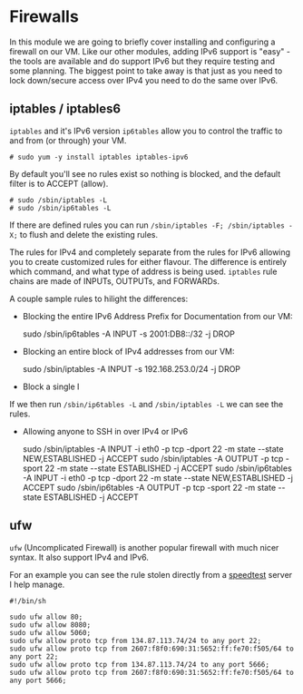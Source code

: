 # Firewalls

In this module we are going to briefly cover installing and configuring a firewall on our VM. Like our other modules, adding IPv6 support is "easy" - the tools are available and do support IPv6 but they require testing and some planning. The biggest point to take away is that just as you need to lock down/secure access over IPv4 you need to do the same over IPv6.

## iptables / iptables6

`iptables` and it's IPv6 version `ip6tables` allow you to control the traffic to and from (or through) your VM. 

    # sudo yum -y install iptables iptables-ipv6

By default you'll see no rules exist so nothing is blocked, and the default filter is to ACCEPT (allow).

    # sudo /sbin/iptables -L
    # sudo /sbin/ip6tables -L


If there are defined rules you can run `/sbin/iptables -F; /sbin/iptables -X;` to flush and delete the existing rules.

The rules for IPv4 and completely separate from the rules for IPv6 allowing you to create customized rules for either flavour. The difference is entirely which command, and what type of address is being used. `iptables` rule chains are made of INPUTs, OUTPUTs, and FORWARDs.

A couple sample rules to hilight the differences:

  * Blocking the entire IPv6 Address Prefix for Documentation from our VM:

    sudo /sbin/ip6tables -A INPUT -s 2001:DB8::/32 -j DROP

  * Blocking an entire block of IPv4 addresses from our VM:

    sudo /sbin/iptables -A INPUT -s 192.168.253.0/24 -j DROP

  * Block a single I

If we then run `/sbin/ip6tables -L` and `/sbin/iptables -L` we can see the rules.

  * Allowing anyone to SSH in over IPv4 or IPv6

    sudo /sbin/iptables -A INPUT -i eth0  -p tcp -dport 22 -m state --state NEW,ESTABLISHED -j ACCEPT
    sudo /sbin/iptables -A OUTPUT -p tcp -sport 22 -m state --state ESTABLISHED -j ACCEPT
    sudo /sbin/ip6tables -A INPUT -i eth0  -p tcp -dport 22 -m state --state NEW,ESTABLISHED -j ACCEPT
    sudo /sbin/ip6tables -A OUTPUT -p tcp -sport 22 -m state --state ESTABLISHED -j ACCEPT

## ufw

`ufw` (Uncomplicated Firewall) is another popular firewall with much nicer syntax. It also support IPv4 and IPv6.

For an example you can see the rule stolen directly from a [speedtest](http://speedtest.cybera.ca) server I help manage.

    #!/bin/sh

    sudo ufw allow 80;
    sudo ufw allow 8080;
    sudo ufw allow 5060;
    sudo ufw allow proto tcp from 134.87.113.74/24 to any port 22;
    sudo ufw allow proto tcp from 2607:f8f0:690:31:5652:ff:fe70:f505/64 to any port 22;
    sudo ufw allow proto tcp from 134.87.113.74/24 to any port 5666;
    sudo ufw allow proto tcp from 2607:f8f0:690:31:5652:ff:fe70:f505/64 to any port 5666;

